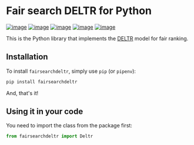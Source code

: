# Fair search DELTR for Python

[![image](https://img.shields.io/pypi/status/fairsearchdeltr.svg)](https://pypi.org/project/fairsearchcore/)
[![image](https://img.shields.io/pypi/v/fairsearchdeltr.svg)](https://pypi.org/project/fairsearchcore/)
[![image](https://img.shields.io/pypi/pyversions/fairsearchdeltr.svg)](https://pypi.org/project/fairsearchcore/)
[![image](https://img.shields.io/pypi/l/fairsearchdeltr.svg)](https://pypi.org/project/fairsearchcore/)
[![image](https://img.shields.io/pypi/implementation/fairsearchdeltr.svg)](https://pypi.org/project/fairsearchcore/)

This is the Python library that implements the [DELTR](https://arxiv.org/pdf/1805.08716.pdf) model for fair ranking.

## Installation
To install `fairsearchdeltr`, simply use `pip` (or `pipenv`):
```bash
pip install fairsearchdeltr
```
And, that's it!

## Using it in your code
You need to import the class from the package first: 
```python
from fairsearchdeltr import Deltr
```
  